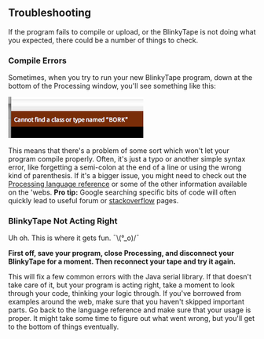 ## Troubleshooting

If the program fails to compile or upload, or the BlinkyTape is not doing what you expected, there could be a number of things to check.

### Compile Errors
Sometimes, when you try to run your new BlinkyTape program, down at the bottom of the Processing window, you'll see something like this:

![Image of Compiling Failure](/images/blinkytape/big/processing_bork.png)

This means that there's a problem of some sort which won't let your program compile properly. Often, it's just a typo or another simple syntax error, like forgetting a semi-colon at the end of a line or using the wrong kind of parenthesis. If it's a bigger issue, you might need to check out the [Processing language reference](http://processing.org/reference/) or some of the other information available on the 'webs. **Pro tip:** Google searching specific bits of code will often quickly lead to useful forum or [stackoverflow](http://stackoverflow.com/) pages.

### BlinkyTape Not Acting Right

Uh oh. This is where it gets fun. ¯\\(°\_o)/¯

**First off, save your program, close Processing, and disconnect your BlinkyTape for a moment. Then reconnect your tape and try it again.**

This will fix a few common errors with the Java serial library. If that doesn't take care of it, but your program is acting right, take a moment to look through your code, thinking your logic through. If you've borrowed from examples around the web, make sure that you haven't skipped important parts. Go back to the language reference and make sure that your usage is proper. It might take some time to figure out what went wrong, but you'll get to the bottom of things eventually.
